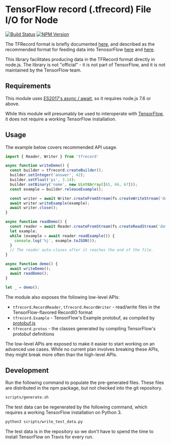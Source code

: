 # TensorFlow record (.tfrecord) File I/O for Node

[![Build Status](https://travis-ci.org/pwnall/tfrecord.svg)](https://travis-ci.org/pwnall/tfrecord)
[![NPM Version](http://img.shields.io/npm/v/tfrecord.svg)](https://www.npmjs.org/package/tfrecord)

The TFRecord format is briefly documented
[here](https://www.tensorflow.org/api_guides/python/python_io#tfrecords_format_details),
and described as the recommended format for feeding data into TenosorFlow
[here](https://www.tensorflow.org/api_guides/python/reading_data#standard_tensorflow_format)
and
[here](https://www.tensorflow.org/api_guides/python/io_ops#example_protocol_buffer).

This library facilitates producing data in the TFRecord format directly in
node.js. The library is not "official" - it is not part of TensorFlow, and it is
not maintained by the TensorFlow team.


## Requirements

This module uses
[ES2017's async / await](https://developer.mozilla.org/en-US/docs/Web/JavaScript/Reference/Statements/async_function),
so it requires node.js 7.6 or above.

While this module will presumably be used to interoperate with
[TensorFlow](https://www.tensorflow.org/), it does not require a working
TensorFlow installation.


## Usage

The example below covers recommended API usage.

```javascript
import { Reader, Writer } from 'tfrecord'

async function writeDemo() {
  const builder = tfrecord.createBuilder();
  builder.setInteger('answer', 42);
  builder.setFloat('pi', 3.14);
  builder.setBinary('name', new Uint8Array([65, 66, 67]));
  const example = builder.releaseExample();

  const writer = await Writer.createFromStream(fs.createWriteStream('data.tfrecord'));
  await writer.writeExample(example);
  await writer.close();
}

async function readDemo() {
  const reader = await Reader.createFromStream(fs.createReadStream('data.tfrecord'));
  let example;
  while (example = await reader.readExample()) {
    console.log('%j', example.toJSON());
  }
  // The reader auto-closes after it reaches the end of the file.
}

async function demo() {
  await writeDemo();
  await readDemo();
}

let _ = demo();
```

The module also exposes the following low-level APIs:

* `tfrecord.RecordReader`, `tfrecord.RecordWriter` - read/write files in the
  TensorFlow-flavored RecordIO format
* `tfrecord.Example` - TensorFlow's Example protobuf, as compiled by
  [protobuf.js](https://github.com/dcodeIO/protobuf.js)
* `tfrecord.protos` - the classes generated by compiling TensorFlow's protobuf
  definitions

The low-level APIs are exposed to make it easier to start working on an
advanced use cases. While no current plan involves breaking these APIs, they
might break more often than the high-level APIs.


## Development

Run the following command to populate the pre-generated files. These files are
distributed in the npm package, but not checked into the git repository.

```bash
scripts/generate.sh
```

The test data can be regenerated by the following command, which requires a
working TensorFlow installation on Python 3.

```bash
python3 scripts/write_test_data.py
```

The test data is in the repository so we don't have to spend the time to install TensorFlow on Travis for every run.
